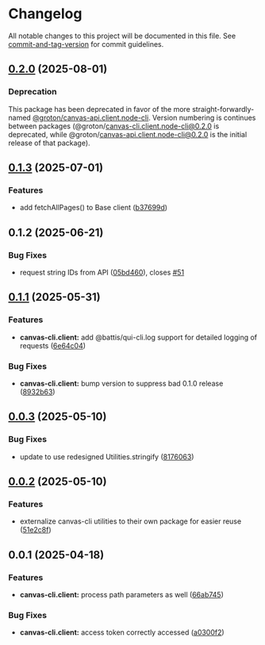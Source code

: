 # Changelog

All notable changes to this project will be documented in this file. See [commit-and-tag-version](https://github.com/absolute-version/commit-and-tag-version) for commit guidelines.

## [0.2.0](https://github.com/groton-school/canvas-cli/compare/client/node-cli/0.2.0...client/node-cli/0.2.0) (2025-08-01)

### Deprecation

This package has been deprecated in favor of the more straight-forwardly-named [@groton/canvas-api.client.node-cli](https://www.npmjs.com/package/@groton/canvas-api.client.node-cli). Version numbering is continues between packages (@groton/canvas-cli.client.node-cli@0.2.0 is deprecated, while @groton/canvas-api.client.node-cli@0.2.0 is the initial release of that package).

## [0.1.3](https://github.com/groton-school/canvas-cli/compare/client/node-cli/0.1.2...client/node-cli/0.1.3) (2025-07-01)

### Features

- add fetchAllPages() to Base client ([b37699d](https://github.com/groton-school/canvas-cli/commit/b37699d50a5f6c8173fe51fac5dd0686aa229546))

## 0.1.2 (2025-06-21)

### Bug Fixes

- request string IDs from API ([05bd460](https://github.com/groton-school/canvas-cli/commit/05bd4607b2b2b1d05d88c961278972bf39b5be56)), closes [#51](https://github.com/groton-school/canvas-cli/issues/51)

## [0.1.1](https://github.com/groton-school/canvas-cli/compare/client/0.0.3...client/0.1.1) (2025-05-31)

### Features

- **canvas-cli.client:** add @battis/qui-cli.log support for detailed logging of requests ([6e64c04](https://github.com/groton-school/canvas-cli/commit/6e64c0436def5f52b2765d629aa1824b1fcddb11))

### Bug Fixes

- **canvas-cli.client:** bump version to suppress bad 0.1.0 release ([8932b63](https://github.com/groton-school/canvas-cli/commit/8932b63057832299038e5749c211906cb92c7e54))

## [0.0.3](https://github.com/groton-school/canvas-cli/compare/client/0.0.2...client/0.0.3) (2025-05-10)

### Bug Fixes

- update to use redesigned Utilities.stringify ([8176063](https://github.com/groton-school/canvas-cli/commit/81760639b5b476ac1ea5c11a3404e03b56938d36))

## [0.0.2](https://github.com/groton-school/canvas-cli/compare/client/0.0.1...client/0.0.2) (2025-05-10)

### Features

- externalize canvas-cli utilities to their own package for easier reuse ([51e2c8f](https://github.com/groton-school/canvas-cli/commit/51e2c8fb06d6235a53f8b3d1b5a167a99b9db659))

## 0.0.1 (2025-04-18)

### Features

- **canvas-cli.client:** process path parameters as well ([66ab745](https://github.com/groton-school/canvas-cli/commit/66ab745546bff43f3151df24a3bbe7daf86fa778))

### Bug Fixes

- **canvas-cli.client:** access token correctly accessed ([a0300f2](https://github.com/groton-school/canvas-cli/commit/a0300f256013503d15205e068196973631450481))
